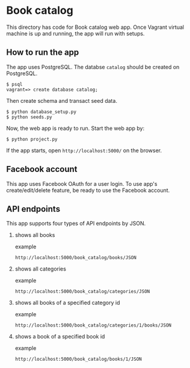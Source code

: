 # Book catalog

This directory has code for Book catalog web app.
Once Vagrant virtual machine is up and running, the app will run
with setups.

## How to run the app

The app uses PostgreSQL. The databse `catalog` should be created
on PostgreSQL.

```
$ psql
vagrant=> create database catalog;
```

Then create schema and transact seed data.

```
$ python database_setup.py
$ python seeds.py
```

Now, the web app is ready to run. Start the web app by:

```
$ python project.py
```


If the app starts, open `http://localhost:5000/` on the browser.


## Facebook account

This app uses Facebook OAuth for a user login. To use app's
create/edit/delete feature, be ready to use the Facebook account.


## API endpoints

This app supports four types of API endpoints by JSON.

1. shows all books

    example

    ```
    http://localhost:5000/book_catalog/books/JSON
    ```

2. shows all categories

    example

    ```
    http://localhost:5000/book_catalog/categories/JSON
    ```

3. shows all books of a specified category id

    example

    ```
    http://localhost:5000/book_catalog/categories/1/books/JSON
    ```

4. shows a book of a specified book id

    example

    ```
    http://localhost:5000/book_catalog/books/1/JSON
    ```